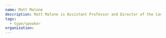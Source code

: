 ```yaml
---
name: Matt Malone
description: Matt Malone is Assistant Professor and Director of the Canadian Internet Policy and Public Interest Clinic, uOttawa Faculty of Law.
tags:
  - type/speaker
organization:
---
```

